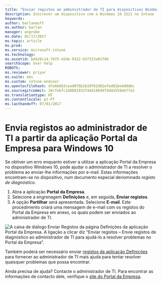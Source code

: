 ```yaml
---
title: "Enviar registos ao administrador de TI para dispositivos Windows 10 | Microsoft Docs"
description: Inscrever um dispositivo com o Windows 10 1511 no Intune
keywords: 
author: barlanmsft
ms.author: barlan
manager: angrobe
ms.date: 02/17/2017
ms.topic: article
ms.prod: 
ms.service: microsoft-intune
ms.technology: 
ms.assetid: bd428c14-7d75-42de-9322-b57323a01f06
searchScope: User help
ROBOTS: 
ms.reviewer: priyar
ms.suite: ems
ms.custom: intune-enduser
ms.openlocfilehash: 47e6b663cead876b1b19f61d02efed81be4d0dbc
ms.sourcegitcommit: 34cfebfc1d8b81032f4d41869d74dda559e677e2
ms.translationtype: HT
ms.contentlocale: pt-PT
ms.lasthandoff: 07/01/2017
---
```

# <a name="send-logs-to-your-it-admin-from-the-company-portal-app-for-windows-10"></a>Envia registos ao administrador de TI a partir da aplicação Portal da Empresa para Windows 10

Se obtiver um erro enquanto estiver a utilizar a aplicação Portal da Empresa no dispositivo Windows 10, pode ajudar o administrador de TI a resolver o problema ao enviar-lhe informações por e-mail. Estas informações encontram-se no dispositivo, num documento especial denominado _registo de diagnóstico_.

1.  Abra a aplicação **Portal da Empresa**.
2.  Selecione a engrenagem **Definições** e, em seguida, **Enviar registos**.
3.  A opção **Partilhar** será apresentada. Selecione **E-mail**. Este procedimento criará uma mensagem de e-mail com os registos do Portal da Empresa em anexo, os quais podem ser enviados ao administrador de TI.

  ![A caixa de diálogo Enviar Registos da página Definições da aplicação Portal da Empresa. A ligação a clicar diz “Enviar registos – Envie registos de diagnóstico ao administrador de TI para ajudá-lo a resolver problemas no Portal da Empresa”.](./media/w10-share-logs.png)

Também poderá ser necessário enviar [registos da aplicação Definições](send-logs-to-your-it-admin-settings-windows.md) para fornecer ao administrador de TI mais ajuda para tentar resolver quaisquer problemas que possa encontrar. 

Ainda precisa de ajuda? Contacte o administrador de TI. Para encontrar as informações de contacto dele, verifique o [site do Portal da Empresa](http://portal.manage.microsoft.com).
